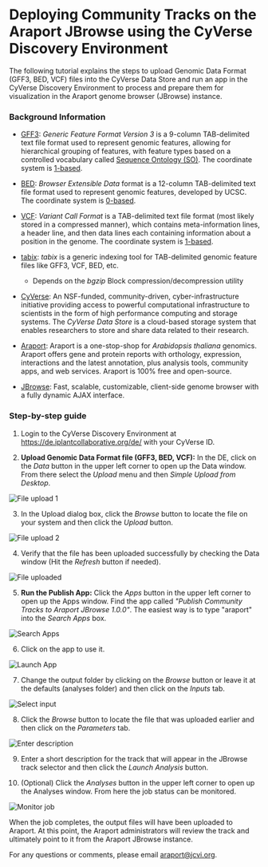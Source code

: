 Deploying Community Tracks on the Araport JBrowse using the CyVerse Discovery Environment
=========================================================================================

The following tutorial explains the steps to upload Genomic Data Format (GFF3, BED, VCF) files into the CyVerse Data Store and run an app in the CyVerse Discovery Environment to process and prepare them for visualization in the Araport genome browser (JBrowse) instance.

### Background Information

* [GFF3](http://www.sequenceontology.org/gff3.shtml): _Generic Feature Format Version 3_ is a 9-column TAB-delimited text file format used to represent genomic features, allowing for hierarchical grouping of features, with feature types based on a controlled vocabulary called [Sequence Ontology (SO)](http://www.sequenceontology.org/gff3.shtml). The coordinate system is [1-based](https://www.biostars.org/p/84686/).

* [BED](https://genome.ucsc.edu/FAQ/FAQformat.html#format1): _Browser Extensible Data_ format is a 12-column TAB-delimited text file format used to represent genomic features, developed by UCSC. The coordinate system is [0-based](https://www.biostars.org/p/84686/).

* [VCF](http://samtools.github.io/hts-specs/VCFv4.1.pdf): _Variant Call Format_ is a TAB-delimited text file format (most likely stored in a compressed manner), which contains meta-information lines, a header line, and then data lines each containing information about a position in the genome. The coordinate system is [1-based](https://www.biostars.org/p/84686/).

* [tabix](http://www.htslib.org/doc/tabix.html): _tabix_ is a generic indexing tool for TAB-delimited genomic feature files like GFF3, VCF, BED, etc.
    * Depends on the _bgzip_ Block compression/decompression utility

* [CyVerse](http://www.cyverse.org/): An NSF-funded, community-driven, cyber-infrastructure initiative providing access to powerful computational infrastructure to scientists in the form of high performance computing and storage systems. The _CyVerse Data Store_ is a cloud-based storage system that enables researchers to store and share data related to their research.

* [Araport](https://www.araport.org/): Araport is a one-stop-shop for _Arabidopsis thaliana_ genomics. Araport offers gene and protein reports with orthology, expression, interactions and the latest annotation, plus analysis tools, community apps, and web services. Araport is 100% free and open-source.

* [JBrowse](http://gmod.org/wiki/JBrowse): Fast, scalable, customizable, client-side genome browser with a fully dynamic AJAX interface.

### Step-by-step guide

1. Login to the CyVerse Discovery Environment at <https://de.iplantcollaborative.org/de/> with your CyVerse ID.

2. **Upload Genomic Data Format file (GFF3, BED, VCF):** In the DE, click on the _Data_ button in the upper left corner to open up the Data window. From there select the _Upload_ menu and then _Simple Upload from Desktop_.

![File upload 1](images/de_upload_file.png?raw=true)

3. In the Upload dialog box, click the _Browse_ button to locate the file on your system and then click the _Upload_ button.

![File upload 2](images/de_file_upload_2.png?raw=true)

4. Verify that the file has been uploaded successfully by checking the Data window (Hit the _Refresh_ button if needed).

![File uploaded](images/de_file_uploaded.png?raw=true)

5. **Run the Publish App:** Click the _Apps_ button in the upper left corner to open up the Apps window. Find the app called _"Publish Community Tracks to Araport JBrowse 1.0.0"_. The easiest way is to type "araport" into the _Search Apps_ box.

![Search Apps](images/de_search_apps.png?raw=true)

6. Click on the app to use it.

![Launch App](images/de_open_app.png?raw=true)

7. Change the output folder by clicking on the _Browse_ button or leave it at the defaults (analyses folder) and then click on the _Inputs_ tab.

![Select input](images/de_select_input_file.png?raw=true)

8. Click the _Browse_ button to locate the file that was uploaded earlier and then click on the _Parameters_ tab.

![Enter description](images/de_enter_description.png?raw=true)

9. Enter a short description for the track that will appear in the JBrowse track selector and then click the _Launch Analysis_ button.

10. (Optional) Click the _Analyses_ button in the upper left corner to open up the Analyses window. From here the job status can be monitored.

![Monitor job](images/de_monitor_job.png?raw=true)

When the job completes, the output files will have been uploaded to Araport. At this point, the Araport administrators will review the track and ultimately point to it from the Araport JBrowse instance.

For any questions or comments, please email <araport@jcvi.org>.
